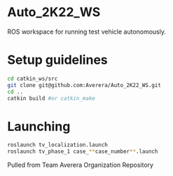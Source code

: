# Auto_2K22_WS
ROS workspace for running test vehicle autonomously.


# Setup guidelines 

```bash
cd catkin_ws/src
git clone git@github.com:Averera/Auto_2K22_WS.git
cd ..
catkin build #or catkin_make
```


# Launching 



```bash
roslaunch tv_localization.launch
roslaunch tv_phase_1 case_**case_number**.launch
```

Pulled from Team Averera Organization Repository
